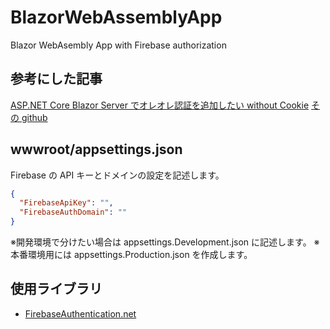 # BlazorWebAssemblyApp

Blazor WebAsembly App with Firebase authorization

## 参考にした記事

[ASP.NET Core Blazor Server でオレオレ認証を追加したい without Cookie](https://zenn.dev/okazuki/articles/blazor-oreore-auth-part3)
[その github](https://github.com/runceel/BlazorOreoreAuth)

## wwwroot/appsettings.json

Firebase の API キーとドメインの設定を記述します。

```JSON
{
  "FirebaseApiKey": "",
  "FirebaseAuthDomain": ""
}
```

※開発環境で分けたい場合は appsettings.Development.json に記述します。
※本番環境用には appsettings.Production.json を作成します。

## 使用ライブラリ

-   [FirebaseAuthentication.net](https://www.nuget.org/packages/FirebaseAuthentication.net/4.0.1?_src=template)
